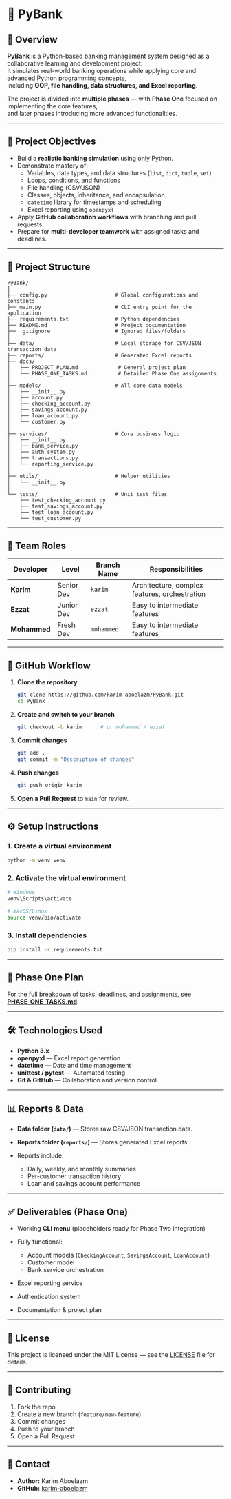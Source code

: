 # 🏦 PyBank

## 📌 Overview
**PyBank** is a Python-based banking management system designed as a collaborative learning and development project.  
It simulates real-world banking operations while applying core and advanced Python programming concepts,  
including **OOP, file handling, data structures, and Excel reporting**.

The project is divided into **multiple phases** — with **Phase One** focused on implementing the core features,  
and later phases introducing more advanced functionalities.

---

## 🎯 Project Objectives
- Build a **realistic banking simulation** using only Python.
- Demonstrate mastery of:
  - Variables, data types, and data structures (`list`, `dict`, `tuple`, `set`)
  - Loops, conditions, and functions
  - File handling (CSV/JSON)
  - Classes, objects, inheritance, and encapsulation
  - `datetime` library for timestamps and scheduling
  - Excel reporting using `openpyxl`
- Apply **GitHub collaboration workflows** with branching and pull requests.
- Prepare for **multi-developer teamwork** with assigned tasks and deadlines.

---

## 📂 Project Structure

```plaintext
PyBank/
│
├── config.py                      # Global configurations and constants
├── main.py                        # CLI entry point for the application
├── requirements.txt               # Python dependencies
├── README.md                      # Project documentation
├── .gitignore                     # Ignored files/folders
│
├── data/                          # Local storage for CSV/JSON transaction data
├── reports/                       # Generated Excel reports
├── docs/
│   ├── PROJECT_PLAN.md             # General project plan
│   └── PHASE_ONE_TASKS.md          # Detailed Phase One assignments
│
├── models/                        # All core data models
│   ├── __init__.py
│   ├── account.py
│   ├── checking_account.py
│   ├── savings_account.py
│   ├── loan_account.py
│   └── customer.py
│
├── services/                      # Core business logic
│   ├── __init__.py
│   ├── bank_service.py
│   ├── auth_system.py
│   ├── transactions.py
│   └── reporting_service.py
│
├── utils/                         # Helper utilities
│   └── __init__.py
│
└── tests/                         # Unit test files
    ├── test_checking_account.py
    ├── test_savings_account.py
    ├── test_loan_account.py
    └── test_customer.py
````

---

## 👥 Team Roles

| Developer    | Level      | Branch Name | Responsibilities                              |
| ------------ | ---------- | ----------- | --------------------------------------------- |
| **Karim**    | Senior Dev | `karim`     | Architecture, complex features, orchestration |
| **Ezzat**    | Junior Dev | `ezzat`     | Easy to intermediate features                 |
| **Mohammed** | Fresh Dev | `mohammed`  | Easy to intermediate features                 |

---

## 🔀 GitHub Workflow

1. **Clone the repository**

   ```bash
   git clone https://github.com/karim-aboelazm/PyBank.git
   cd PyBank
   ```

2. **Create and switch to your branch**

   ```bash
   git checkout -b karim      # or mohammed / ezzat
   ```

3. **Commit changes**

   ```bash
   git add .
   git commit -m "Description of changes"
   ```

4. **Push changes**

   ```bash
   git push origin karim
   ```

5. **Open a Pull Request** to `main` for review.

---

## ⚙️ Setup Instructions

### 1. Create a virtual environment

```bash
python -m venv venv
```

### 2. Activate the virtual environment

```bash
# Windows
venv\Scripts\activate

# macOS/Linux
source venv/bin/activate
```

### 3. Install dependencies

```bash
pip install -r requirements.txt
```

---

## 📅 Phase One Plan

For the full breakdown of tasks, deadlines, and assignments,
see **[PHASE\_ONE\_TASKS.md](docs/PHASE_ONE_TASKS.md)**.

---

## 🛠 Technologies Used

* **Python 3.x**
* **openpyxl** — Excel report generation
* **datetime** — Date and time management
* **unittest / pytest** — Automated testing
* **Git & GitHub** — Collaboration and version control

---

## 📊 Reports & Data

* **Data folder (`data/`)** — Stores raw CSV/JSON transaction data.
* **Reports folder (`reports/`)** — Stores generated Excel reports.
* Reports include:

  * Daily, weekly, and monthly summaries
  * Per-customer transaction history
  * Loan and savings account performance

---

## ✅ Deliverables (Phase One)

* Working **CLI menu** (placeholders ready for Phase Two integration)
* Fully functional:

  * Account models (`CheckingAccount`, `SavingsAccount`, `LoanAccount`)
  * Customer model
  * Bank service orchestration
* Excel reporting service
* Authentication system
* Documentation & project plan

---

## 📜 License

This project is licensed under the MIT License — see the [LICENSE](LICENSE) file for details.

---

## 🤝 Contributing

1. Fork the repo
2. Create a new branch (`feature/new-feature`)
3. Commit changes
4. Push to your branch
5. Open a Pull Request

---

## 📧 Contact

* **Author:** Karim Aboelazm
* **GitHub:** [karim-aboelazm](https://github.com/karim-aboelazm)